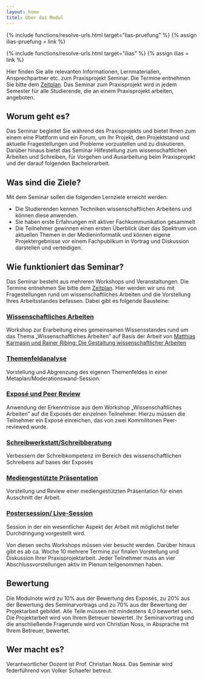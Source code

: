 ```yaml
---
layout: home
titel: Über das Modul
---
```


{% include functions/resolve-urls.html target="lias-pruefung" %}
{% assign ilias-pruefung = link %}

{% include functions/resolve-urls.html target="ilias" %}
{% assign ilias = link %}

Hier finden Sie alle relevanten Informationen, Lernmaterialien, Ansprechpartner etc. zum Praxisprojekt Seminar. Die Termine entnehmen Sie bitte dem [Zeitplan](timetable). Das Seminar zum Praxisprojekt wird in jedem Semester für alle Studierende, die an einem Praxisprojekt arbeiten, angeboten. 

## Worum geht es?

Das Seminar begleitet Sie während des Praxisprojekts und bietet Ihnen zum einem eine Plattform und ein Forum, um Ihr Projekt, den Projektstand und aktuelle Fragestellungen und Probleme vorzustellen und zu diskutieren. Darüber hinaus bietet das Seminar Hilfestellung zum wissenschaftlichen Arbeiten und Schreiben, für Vorgehen und Ausarbeitung beim Praxisprojekt und der darauf folgenden Bachelorarbeit.

## Was sind die Ziele?

Mit dem Seminar sollen die folgenden Lernziele erreicht werden:

- Die Studierenden kennen Techniken wissenschaftlichen Arbeitens und können diese anwenden.
- Sie haben erste Erfahrungen mit aktiver Fachkommunikation gesammelt
- Die Teilnehmer gewinnen einen ersten Überblick über das Spektrum von aktuellen Themen in der Medieninformatik und können eigene Projektergebnisse vor einem Fachpublikum in Vortrag und Diskussion darstellen und verteidigen.


## Wie funktioniert das Seminar?

Das Seminar besteht aus mehreren Workshops und Veranstaltungen. Die Termine entnehmen Sie bitte dem [Zeitplan](timetable). Hier werden wir uns mit Fragestellungen rund um wissenschaftliches Arbeiten und die Vorstellung Ihres Arbeitsstandes befassen. Dabei gibt es folgende Bausteine:

### [Wissenschaftliches Arbeiten](lehrveranstaltungen/woche-01/)
Workshop zur Erarbeitung eines gemeinsamen Wissensstandes rund um das Thema „Wissenschaftliches Arbeiten” auf Basis der Arbeit von [Matthias Karmasin und Rainer Ribing: Die Gestaltung wissenschaftlicher Arbeiten](http://www.digibib.net/permalink/832/FHBK-x/HBZ:HT019292028)

### [Themenfeldanalyse](lehrveranstaltungen/woche-03/)
Vorstellung und Abgrenzung des eigenen Themenfeldes in einer Metaplan/Moderationswand-Session. 

### [Exposé und Peer Review](lehrveranstaltungen/woche-05/)
Anwendung der Erkenntnisse aus dem Workshop „Wissenschaftliches Arbeiten” auf die Exposés der einzelnen Teilnehmer. Hierzu müssen die Teilnehmer ein Exposé einreichen, das von zwei Kommilitonen Peer-reviewed wurde. 

### [Schreibwerkstatt/Schreibberatung](lehrveranstaltungen/woche-09)  
Verbessern der Schreibkompetenz im Bereich des wissenschaftlichen Schreibens auf bases der Exposés

### [Mediengestützte Präsentation](lehrveranstaltungen/woche-10/)
Vorstellung und Review einer mediengestützten Präsentation für einen Ausschnitt der Arbeit. 

### [Postersession/ Live-Session](lehrveranstaltungen/woche-14/)
Session in der ein wesentlicher Aspekt der Arbeit mit möglichst tiefer Durchdringung vorgestellt wird.

Von diesen sechs Workshops müssen vier besucht werden. Darüber hinaus gibt es ab ca. Woche 10 mehrere Termine zur finalen Vorstellung und Diskussion Ihrer Praxisprojektarbeit. Jeder Teilnehmer muss an vier Abschlussvorstellungen aktiv im Plenum teilgenommen haben.

## Bewertung

Die Modulnote wird zu 10% aus der Bewertung des Exposés, zu 20% aus der Bewertung des Seminarvortrags und zu 70% aus der Bewertung der Projektarbeit gebildet. Alle Teile müssen mit mindestens 4,0 bewertet sein. Die Projektarbeit wird von Ihrem Betreuer bewertet. Ihr Seminarvortrag und die anschließende Fragerunde wird von Christian Noss, in Absprache mit Ihrem Betreuer, bewertet.

<!-- ## Übergangsreglung
Mit dem Sommersemester 2019 wurden ein paar neue Spielregeln eingeführt, es gibt aber Teilnehmer, die schon im letzten Semester das Seminar besucht haben. Hier gibt es einige Übergangsreglungen. Schauen Sie dazu bitte in des FAQs nach, verwenden das Forum im {{ilias}} oder sprechen Sie uns dazu im Seminar. Bitte schreiben Sie **keine** E-Mails. -->

## Wer macht es?

Verantwortlicher Dozent ist Prof. Christian Noss. Das Seminar wird federführend von Volker Schaefer betreut.
